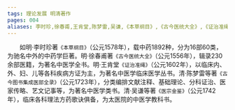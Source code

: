 ```yaml
---
tags: 理论发展 明清著作
pages: 004
aliases: 李时珍,徐春甫,王肯堂,陈梦雷,吴谦,《本草纲目》,《古今医统大全》,《证治准绳》,《古今图书集成医部全录》,《医宗金鉴》
---
```

&emsp;&emsp;如明·李时珍著`《本草纲目》`（公元1578年），载中药1892种，分为16部60类，为驰名中外的中药学巨著。明·徐春甫著`《古今医统大全》`（公元1556年），辑录230余部医籍，为著名中医学全书。明·王肯堂`《证治准绳》`（公元1602年），以临床内、外、妇、儿等各科疾病方证为主，为著名中医学临床医学丛书。清·陈梦雷等著`《古今图书集成医部全录》`（公元1723年），分类编排文献注释、基础理论、分科证治、医家传略、艺文记事等，为著名中医学类书。清·吴谦等著`《医宗金鉴》`（公元1742年），临床各科理法方药歌诀俱备，为太医院的中医学教科书。